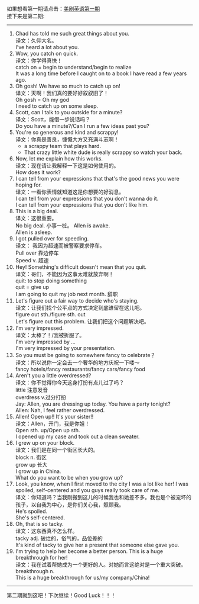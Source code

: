 如果想看第一期请点击：[美剧英语第一期](https://github.com/Benbenbear/Coolshare/blob/master/English/American%20Drama%20English%20%231.md)  
接下来是第二期:     
_ _ _
1. Chad has told me such great things about you.  
    译文：久仰大名。  
    I've heard a lot about you.
2. Wow, you catch on quick.  
   译文：你学得真快！  
   catch on = begin to understand/begin to realize  
   It was a long time before I caught on to a book I have read a few years ago.
3. Oh gosh! We have so much to catch up on!  
   译文：天啊！我们真的要好好叙叙旧了！  
   Oh gosh = Oh my god  
   I need to catch up on some sleep.
4. Scott, can I talk to you outside for a minute?  
   译文：Scott，能借一步说话吗？  
   Do you have a minute?/Can I run a few ideas past you?
5. You're so generous and kind and scrappy!  
   译文：你真是善良，慷慨大方又充满斗志啊！  
   + a scrappy team that plays hard.  
   - That crazy little white dude is really scrappy so watch your back.
6. Now, let me explain how this works.  
   译文：现在请让我解释一下这是如何使用的。  
   How does it work?
7. I can tell from your expressions that that's the good news you were hoping for.  
   译文：一看你表情就知道这是你想要的好消息。  
   I can tell from your expressions that you don't wanna do it.  
   I can tell from your expressions that you don't like him. 
8. This is a big deal.  
   译文：这很重要。  
   No big deal.  小事一桩。
   Allen is awake.  
   Allen is asleep.
10. I got pulled over for speeding.  
    译文： 我因为超速而被警察要求停车。  
    Pull over   靠边停车  
    Speed v.    超速
11. Hey! Something's difficult doesn't mean that you quit.  
    译文：哥们，不能因为这事太难就放弃啊！  
    quit: to stop doing something  
    quit = give up  
    I am going to quit my job next month.  辞职
12. Let's figure out a fair way to decide who's staying.  
    译文：让我们找个公平点的方式决定到底谁留在这儿吧。  
    figure out sth./figure sth. out  
    Let's figure out this problem. 让我们把这个问题解决吧。
13. I'm very impressed.  
    译文：太棒了！/我被折服了。  
    I'm very impressed by ...  
    I'm very impressed by your presentation.
14. So you must be going to somewhere fancy to celebrate？   
    译文：所以说你一定会去一个奢华的地方庆祝一下喽～  
    fancy hotels/fancy restaurants/fancy cars/fancy food
15. Aren't you a little overdressed?  
    译文：你不觉得你今天这身打扮有点儿过了吗？  
    little 注意发音   
    overdress v.过分打扮  
    Jay: Allen, you are dressing up today. You have a party tonight?  
    Allen: Nah, I feel rather overdressed.
16. Allen! Open up!! It's your sister!!  
    译文：Allen，开门，我是你姐！  
    Open sth. up/Open up sth.  
    I opened up my case and took out a clean sweater.
17. I grew up on your block.  
    译文：我们是在同一个街区长大的。  
    block n. 街区  
    grow up  长大   
    I grow up in China.  
    What do you want to be when you grow up?
18. Look, you know, when I first moved to the city I was a lot like her! I was spoiled, self-centered and you guys really took care of me.  
    译文：你知道吗？当我刚搬到这儿的时候我也和她差不多。我也是个被宠坏的孩子，以自我为中心，是你们关心我，照顾我。  
    He's spoiled.  
    She's self-centered.
19. Oh, that is so tacky.  
    译文：这东西真不怎么样。  
    tacky adj. 破烂的，俗气的，品位差的  
    It's kind of tacky to give her a present that someone else gave you.
20. I'm trying to help her become a better person. This is a huge breakthrough for her!  
    译文：我在试着帮她成为一个更好的人。对她而言这绝对是一个重大突破。  
    breakthrough n.     
    This is a huge breakthrough for us/my company/China!  

_ _ _
第二期就到这吧！下次继续！Good Luck！！！
